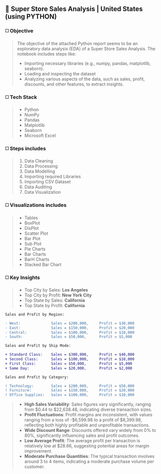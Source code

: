 ## 🔳 Super Store Sales Analysis | United States (using PYTHON)

### ◻️ Objective

>The objective of the attached Python report seems to be an exploratory data analysis (EDA) of a Super Store Sales Analysis. The notebook includes steps like:
>
>- Importing necessary libraries (e.g., numpy, pandas, matplotlib, seaborn).
>- Loading and inspecting the dataset
>- Analyzing various aspects of the data, such as sales, profit, discounts, and other features, to extract insights.

### ◻️ Tech Stack

>- Python
>- NumPy
>- Pandas
>- Matplotlib
>- Seaborn
>- Microsoft Excel

### ◻️ Steps includes

>1. Data Cleaning
>2. Data Processing
>3. Data Modelling
>4. Importing required Libraries
>5. Importing CSV Dataset
>6. Data Auditing
>8. Data Visualization

### ◻️ Visualizations includes

>- Tables
>- BoxPlot
>- DisPlot
>- Scatter Plot
>- Bar Plot
>- Sub Plot
>- Pie Charts
>- Bar Charts
>- BarH Charts
>- Stacked Bar Chart

### ◻️ Key Insights

>- Top City by Sales: **Los Angeles**
>- Top City by Profit: **New York City**
>- Top State by Sales: **California**
>- Top State by Profit: **California**

```diff
Sales and Profit by Region:

- West:              Sales = $200,000,     Profit = $30,000
- East:              Sales = $150,000,     Profit = $20,000
- Central:           Sales = $100,000,     Profit = $10,000
- South:             Sales = $50,000,      Profit = $5,000
```
```diff
Sales and Profit by Ship Mode:

+ Standard Class:    Sales = $300,000,     Profit = $40,000
+ Second Class:      Sales = $100,000,     Profit = $10,000
+ First Class:       Sales = $50,000,      Profit = $5,000
+ Same Day:          Sales = $20,000,      Profit = $2,000
```
```diff
Sales and Profit by Category:

! Technology:        Sales = $200,000,     Profit = $50,000
! Furniture:         Sales = $150,000,     Profit = $20,000
! Office Supplies:   Sales = $100,000,     Profit = $10,000
```

>- **High Sales Variability**: Sales figures vary significantly, ranging from $0.44 to $22,638.48, indicating diverse transaction sizes.
>- **Profit Fluctuations**: Profit margins are inconsistent, with values ranging from a loss of -$6,599.98 to a profit of $8,399.98, reflecting both highly profitable and unprofitable transactions.
>- **Wide Discount Range**: Discounts offered vary widely from 0% to 80%, significantly influencing sales and profit outcomes.
>- **Low Average Profit**: The average profit per transaction is relatively low at $28.66, suggesting potential areas for margin improvement.
>- **Moderate Purchase Quantities**: The typical transaction involves around 3 to 4 items, indicating a moderate purchase volume per customer.
